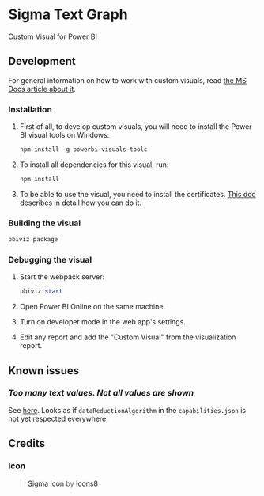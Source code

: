 # Sigma Text Graph

Custom Visual for Power BI

## Development

For general information on how to work with custom visuals, read [the MS Docs article about it](https://docs.microsoft.com/de-de/power-bi/developer/visuals/custom-visual-develop-tutorial).

### Installation

1. First of all, to develop custom visuals, you will need to install the Power BI visual tools on Windows:

   ```powershell
   npm install -g powerbi-visuals-tools
   ```

2. To install all dependencies for this visual, run:

   ```powershell
   npm install
   ```

3. To be able to use the visual, you need to install the certificates. [This doc](https://docs.microsoft.com/de-de/power-bi/developer/visuals/custom-visual-develop-tutorial#creating-and-installing-a-certificate) describes in detail how you can do it.

### Building the visual

```powershell
pbiviz package
```

### Debugging the visual

1. Start the webpack server:

   ```powershell
   pbiviz start
   ```

2. Open Power BI Online on the same machine.
3. Turn on developer mode in the web app's settings.
4. Edit any report and add the "Custom Visual" from the visualization report.

## Known issues

### _Too many text values. Not all values are shown_

See [here](https://community.powerbi.com/t5/Custom-Visuals-Development/Text-Filter-is-limited-to-1000-values-exactly/td-p/383980).
Looks as if `dataReductionAlgorithm` in the `capabilities.json` is not yet respected everywhere.

## Credits

### Icon

> [Sigma icon](https://icons8.com/icons/set/sigma) by [Icons8](https://icons8.com)
